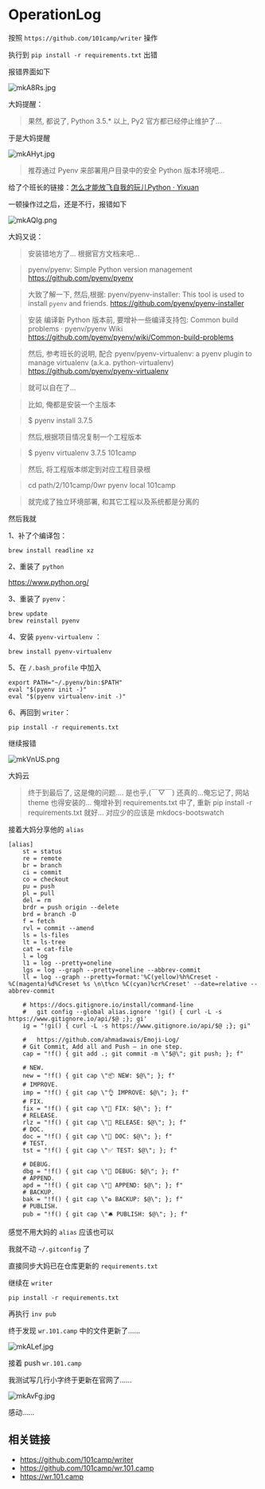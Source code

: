 # OperationLog

按照 `https://github.com/101camp/writer` 操作

执行到 `pip install -r requirements.txt` 出错

报错界面如下

![mkA8Rs.jpg](https://s2.ax1x.com/2019/08/14/mkA8Rs.jpg)
 
大妈提醒：

> 果然, 都说了, Python 3.5.* 以上, 
> Py2 官方都已经停止维护了...


于是大妈提醒

![mkAHyt.jpg](https://s2.ax1x.com/2019/08/14/mkAHyt.jpg)

> 推荐通过 Pyenv 来部署用户目录中的安全 Python 版本环境吧...

给了个班长的链接：[怎么才能放飞自我的玩儿Python · Yixuan](https://yixuan.li/geek/2018/07/31/pyenvVirtualenv/)

一顿操作过之后，还是不行，报错如下

![mkAQIg.png](https://s2.ax1x.com/2019/08/14/mkAQIg.png)
 
 大妈又说：
 
>安装错地方了...
>根据官方文档来吧...

> pyenv/pyenv: Simple Python version management
> https://github.com/pyenv/pyenv

> 大致了解一下, 然后,根据:
> pyenv/pyenv-installer: This tool is used to install `pyenv` and friends.
> https://github.com/pyenv/pyenv-installer

> 安装
> 编译新 Python 版本前, 要增补一些编译支持包:
> Common build problems · pyenv/pyenv Wiki
> https://github.com/pyenv/pyenv/wiki/Common-build-problems


> 然后, 参考班长的说明, 
> 配合 pyenv/pyenv-virtualenv: a pyenv plugin to manage virtualenv (a.k.a. python-virtualenv)
> https://github.com/pyenv/pyenv-virtualenv

> 就可以自在了...

> 比如, 俺都是安装一个主版本

> $ pyenv install 3.7.5

> 然后,根据项目情况复制一个工程版本

> $ pyenv virtualenv 3.7.5 101camp

> 然后, 将工程版本绑定到对应工程目录根

> cd path/2/101camp/0wr
> pyenv local 101camp

> 就完成了独立环境部署,
> 和其它工程以及系统都是分离的


然后我就

1、补了个编译包：

```brew install readline xz```

2、重装了 `python`

https://www.python.org/

3、重装了 `pyenv`： 

```
brew update
brew reinstall pyenv
```

4、安装 `pyenv-virtualenv` ：

```brew install pyenv-virtualenv```

5、在 `/.bash_profile` 中加入

```
export PATH="~/.pyenv/bin:$PATH"    
eval "$(pyenv init -)"    
eval "$(pyenv virtualenv-init -)"
```

6、再回到 `writer`：

```
pip install -r requirements.txt
```

继续报错

![mkVnUS.png](https://s2.ax1x.com/2019/08/14/mkVnUS.png)

大妈云

> 终于到最后了, 这是俺的问题....
> 是也乎,(￣▽￣)
> 还真的...俺忘记了, 网站 theme 也得安装的...
> 俺增补到  requirements.txt 中了,
> 重新 pip install -r requirements.txt 
> 就好...
> 对应少的应该是
> mkdocs-bootswatch


接着大妈分享他的 `alias`

```
[alias]
    st = status
    re = remote
    br = branch
    ci = commit
    co = checkout
    pu = push
    pl = pull
    del = rm
    brdr = push origin --delete
    brd = branch -D
    f = fetch
    rvl = commit --amend
    ls = ls-files
    lt = ls-tree
    cat = cat-file
    l = log
    l1 = log --pretty=oneline
    lgs = log --graph --pretty=oneline --abbrev-commit
    ll = log --graph --pretty=format:'%C(yellow)%h%Creset -%C(magenta)%d%Creset %s \n\t%cn %C(cyan)%cr%Creset' --date=relative --abbrev-commit

    # https://docs.gitignore.io/install/command-line
    #   git config --global alias.ignore '!gi() { curl -L -s https://www.gitignore.io/api/$@ ;}; gi'
    ig = "!gi() { curl -L -s https://www.gitignore.io/api/$@ ;}; gi"

    #   https://github.com/ahmadawais/Emoji-Log/
    # Git Commit, Add all and Push — in one step.
    cap = "!f() { git add .; git commit -m \"$@\"; git push; }; f"

    # NEW.
    new = "!f() { git cap \"📦 NEW: $@\"; }; f"
    # IMPROVE.
    imp = "!f() { git cap \"👌 IMPROVE: $@\"; }; f"
    # FIX.
    fix = "!f() { git cap \"🐛 FIX: $@\"; }; f"
    # RELEASE.
    rlz = "!f() { git cap \"🚀 RELEASE: $@\"; }; f"
    # DOC.
    doc = "!f() { git cap \"📖 DOC: $@\"; }; f"
    # TEST.
    tst = "!f() { git cap \"✅ TEST: $@\"; }; f"

    # DEBUG.
    dbg = "!f() { git cap \"💊 DEBUG: $@\"; }; f"
    # APPEND.
    apd = "!f() { git cap \"📎 APPEND: $@\"; }; f"
    # BACKUP.
    bak = "!f() { git cap \"♻️ BACKUP: $@\"; }; f"
    # PUBLISH.
    pub = "!f() { git cap \"🛎 PUBLISH: $@\"; }; f"
```

感觉不用大妈的 `alias` 应该也可以

我就不动  `~/.gitconfig` 了

直接同步大妈已在仓库更新的 `requirements.txt`

继续在 `writer`

```
pip install -r requirements.txt
```

再执行 `inv pub`

终于发现 `wr.101.camp` 中的文件更新了……

![mkALef.jpg](https://s2.ax1x.com/2019/08/14/mkALef.jpg)

接着 push `wr.101.camp` 

我测试写几行小字终于更新在官网了……

![mkAvFg.jpg](https://s2.ax1x.com/2019/08/14/mkAvFg.jpg)

感动……

## 相关链接

- https://github.com/101camp/writer
- https://github.com/101camp/wr.101.camp
- https://wr.101.camp
